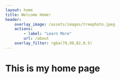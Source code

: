 ```yaml
---
layout: home
title: Welcome Home!
header:
    overlay_image: /assets/images/treephoto.jpeg
    actions:
        - label: "Learn More"
        url: /about
    overlay_filter: rgba(79,99,82,0.5)
---
```


# This is my home page
